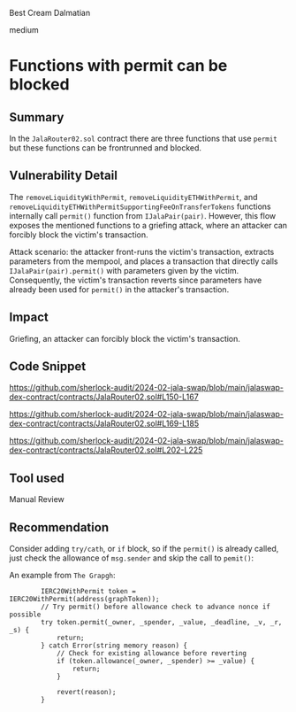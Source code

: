 Best Cream Dalmatian

medium

# Functions with permit can be blocked

## Summary

In the `JalaRouter02.sol` contract there are three functions that use `permit` but these functions can be frontrunned and blocked.

## Vulnerability Detail

The `removeLiquidityWithPermit`, `removeLiquidityETHWithPermit`, and `removeLiquidityETHWithPermitSupportingFeeOnTransferTokens` functions internally call `permit()` function from `IJalaPair(pair)`. However, this flow exposes the mentioned functions to a griefing attack, where an attacker can forcibly block the victim's transaction.

Attack scenario: the attacker front-runs the victim's transaction, extracts parameters from the mempool, and places a transaction that directly calls `IJalaPair(pair).permit()` with parameters given by the victim. Consequently, the victim's transaction reverts since parameters have already been used for `permit()` in the attacker's transaction.

## Impact

Griefing,  an attacker can forcibly block the victim's transaction.

## Code Snippet

https://github.com/sherlock-audit/2024-02-jala-swap/blob/main/jalaswap-dex-contract/contracts/JalaRouter02.sol#L150-L167

https://github.com/sherlock-audit/2024-02-jala-swap/blob/main/jalaswap-dex-contract/contracts/JalaRouter02.sol#L169-L185

https://github.com/sherlock-audit/2024-02-jala-swap/blob/main/jalaswap-dex-contract/contracts/JalaRouter02.sol#L202-L225

## Tool used

Manual Review

## Recommendation

Consider adding `try/cath`, or `if` block, so if the `permit()` is already called, just check the allowance of `msg.sender` and skip the call to `pemit()`:

An example from `The Grapgh`:

```solidity
        IERC20WithPermit token = IERC20WithPermit(address(graphToken));
        // Try permit() before allowance check to advance nonce if possible
        try token.permit(_owner, _spender, _value, _deadline, _v, _r, _s) {
            return;
        } catch Error(string memory reason) {
            // Check for existing allowance before reverting
            if (token.allowance(_owner, _spender) >= _value) {
                return;
            }

            revert(reason);
        }
```
